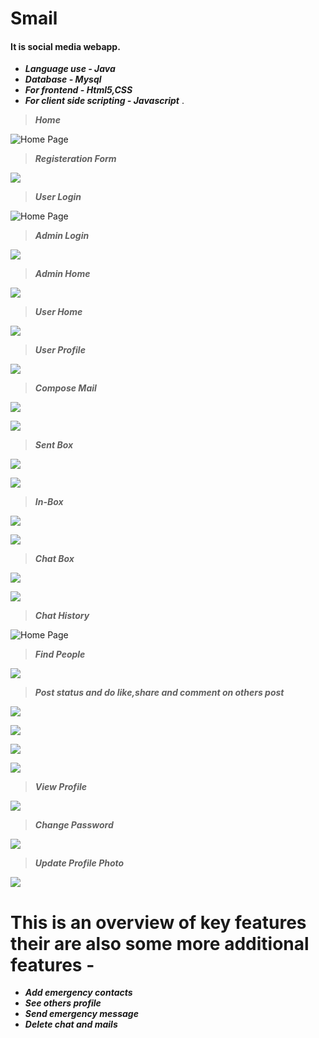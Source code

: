 # Smail
#### It is social media webapp.  
- ***Language use - Java***
- ***Database - Mysql***
- ***For frontend - Html5,CSS***
- ***For client side scripting - Javascript*** .


> ***Home***


 ![Home Page](https://github.com/rahulgupta1999/Smail/blob/master/output/Screenshot%20(38).png)


> ***Registeration Form***


 ![](https://github.com/rahulgupta1999/Smail/blob/master/output/Capture.PNG)


> ***User Login***


![Home Page](https://github.com/rahulgupta1999/Smail/blob/master/output/Screenshot%20(39).png)


> ***Admin Login***


 ![](https://github.com/rahulgupta1999/Smail/blob/master/output/Capture2.PNG)

> ***Admin Home***


 ![](https://github.com/rahulgupta1999/Smail/blob/master/output/Screenshot%20(63).png)


> ***User Home***


 ![](https://github.com/rahulgupta1999/Smail/blob/master/output/Screenshot%20(40).png)


> ***User Profile***


![](https://github.com/rahulgupta1999/Smail/blob/master/output/Screenshot%20(59).png)


> ***Compose Mail***


 ![](https://github.com/rahulgupta1999/Smail/blob/master/output/Screenshot%20(42).png)
 
 
 ![](https://github.com/rahulgupta1999/Smail/blob/master/output/Screenshot%20(43).png)


> ***Sent Box***


 ![](https://github.com/rahulgupta1999/Smail/blob/master/output/Screenshot%20(44).png)


![](https://github.com/rahulgupta1999/Smail/blob/master/output/Screenshot%20(45).png)
 
 
> ***In-Box***


![](https://github.com/rahulgupta1999/Smail/blob/master/output/Screenshot%20(56).png)



 ![](https://github.com/rahulgupta1999/Smail/blob/master/output/Screenshot%20(45).png)


> ***Chat Box***


 ![](https://github.com/rahulgupta1999/Smail/blob/master/output/Screenshot%20(47).png)


 ![](https://github.com/rahulgupta1999/Smail/blob/master/output/Screenshot%20(57).png)


> ***Chat History***


 ![Home Page](https://github.com/rahulgupta1999/Smail/blob/master/output/Screenshot%20(58).png)


> ***Find People***


 ![](https://github.com/rahulgupta1999/Smail/blob/master/output/Screenshot%20(50).png)


> ***Post status and do like,share and comment on others post***


![](https://github.com/rahulgupta1999/Smail/blob/master/output/Screenshot%20(41).png)


![](https://github.com/rahulgupta1999/Smail/blob/master/output/Screenshot%20(53).png)


![](https://github.com/rahulgupta1999/Smail/blob/master/output/Screenshot%20(54).png)


![](https://github.com/rahulgupta1999/Smail/blob/master/output/Screenshot%20(62).png)


> ***View Profile***


![](https://github.com/rahulgupta1999/Smail/blob/master/output/Screenshot%20(59).png)



> ***Change Password***


 ![](https://github.com/rahulgupta1999/Smail/blob/master/output/Screenshot%20(60).png)



> ***Update Profile Photo***


![](https://github.com/rahulgupta1999/Smail/blob/master/output/Screenshot%20(61).png)



# This is an overview of key features their are also some more additional features -
- ***Add emergency contacts*** 
- ***See others profile*** 
- ***Send emergency message*** 
- ***Delete chat and mails*** 
